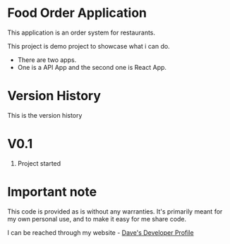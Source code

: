 # Food Order Application
This application is an order system for restaurants. 

This project is demo project to showcase what i can do.

* There are two apps. 
* One is a API App and the second one is React App.


# Version History
This is the version history

# V0.1
1. Project started

# Important note 

This code is provided as is without any warranties. It's primarily meant for my own personal use, and to make it easy for me share code.

I can be reached through my website - [Dave's Developer Profile](https://davebosmans.github.io/DeveloperProfile/)

